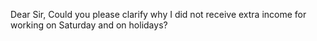  Dear Sir,
Could you please clarify why I did not receive extra income for working on Saturday and on holidays?